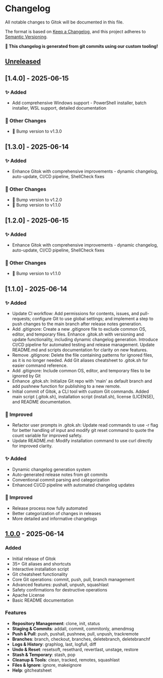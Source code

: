 # Changelog

All notable changes to Gitok will be documented in this file.

The format is based on [Keep a Changelog](https://keepachangelog.com/en/1.0.0/),
and this project adheres to [Semantic Versioning](https://semver.org/spec/v2.0.0.html).

**🚀 This changelog is generated from git commits using our custom tooling!**

## [Unreleased]

## [1.4.0] - 2025-06-15

### ✨ Added
- Add comprehensive Windows support - PowerShell installer, batch installer, WSL support, detailed documentation

### 📝 Other Changes
- 🔖 Bump version to v1.3.0


## [1.3.0] - 2025-06-14

### ✨ Added
- Enhance Gitok with comprehensive improvements - dynamic changelog, auto-update, CI/CD pipeline, ShellCheck fixes

### 📝 Other Changes
- 🔖 Bump version to v1.2.0
- 🔖 Bump version to v1.1.0


## [1.2.0] - 2025-06-15

### ✨ Added
- Enhance Gitok with comprehensive improvements - dynamic changelog, auto-update, CI/CD pipeline, ShellCheck fixes

### 📝 Other Changes
- 🔖 Bump version to v1.1.0


## [1.1.0] - 2025-06-14

### ✨ Added
- Update CI workflow: Add permissions for contents, issues, and pull-requests; configure Git to use global settings; and implement a step to push changes to the main branch after release notes generation.
- Add .gitignore: Create a new .gitignore file to exclude common OS, editor, and temporary files. Enhance .gitok.sh with versioning and update functionality, including dynamic changelog generation. Introduce CI/CD pipeline for automated testing and release management. Update README.md and scripts documentation for clarity on new features.
- Remove .gitignore: Delete the file containing patterns for ignored files, as it is no longer needed. Add Git aliases cheatsheet to .gitok.sh for easier command reference.
- Add .gitignore: Include common OS, editor, and temporary files to be ignored by Git
- Enhance .gitok.sh: Initialize Git repo with 'main' as default branch and add pushnew function for publishing to a new remote.
- Initial commit of Gitok, a CLI tool with custom Git commands. Added main script (.gitok.sh), installation script (install.sh), license (LICENSE), and README documentation.

### 🚀 Improved
- Refactor user prompts in .gitok.sh: Update read commands to use -r flag for better handling of input and modify git reset command to quote the count variable for improved safety.
- Update README.md: Modify installation command to use curl directly for improved clarity.


### ✨ Added
- Dynamic changelog generation system
- Auto-generated release notes from git commits
- Conventional commit parsing and categorization
- Enhanced CI/CD pipeline with automated changelog updates

### 🚀 Improved
- Release process now fully automated
- Better categorization of changes in releases
- More detailed and informative changelogs

## [1.0.0] - 2025-06-14

### Added
- Initial release of Gitok
- 35+ Git aliases and shortcuts
- Interactive installation script
- Git cheatsheet functionality
- Core Git operations: commit, push, pull, branch management
- Advanced features: pushall, unpush, squashlast
- Safety confirmations for destructive operations
- Apache License
- Basic README documentation

### Features
- **Repository Management**: clone, init, status
- **Staging & Commits**: addall, commit, commitonly, amendmsg
- **Push & Pull**: push, pushall, pushnew, pull, unpush, trackremote
- **Branches**: branch, checkout, branches, deletebranch, deletebranchf
- **Logs & History**: graphlog, last, logfull, diff
- **Undo & Reset**: resetsoft, resethard, revertlast, unstage, restore
- **Stash & Temporary**: stash, pop
- **Cleanup & Tools**: clean, tracked, remotes, squashlast
- **Files & Ignore**: ignore, makeignore
- **Help**: gitcheatsheet

[Unreleased]: https://github.com/okwareddevnest/gitok/compare/v1.0.0...HEAD
[1.0.0]: https://github.com/okwareddevnest/gitok/releases/tag/v1.0.0 